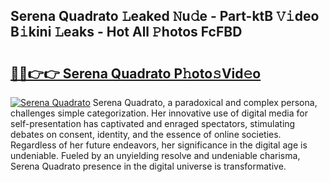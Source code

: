 ## Serena Quadrato 𝙻eaked 𝙽u𝚍e - Part-ktB 𝚅𝚒deo B𝚒kini 𝙻eaks - Hot All 𝙿hotos FcFBD

# <h2><a href="http://ld4w2n7.urlbe.top/?page=Serena+Quadrato">🔗🔗👉👉 Serena Quadrato P𝚑oto𝚜Vid𝚎o</a></h2>

[![Serena Quadrato](https://i.imgur.com/eBuTRDB.gif)](http://ld4w2n7.urlbe.top/?page=Serena+Quadrato)
Serena Quadrato, a paradoxical and complex persona, challenges simple categorization. Her innovative use of digital media for self-presentation has captivated and enraged spectators, stimulating debates on consent, identity, and the essence of online societies. Regardless of her future endeavors, her significance in the digital age is undeniable. Fueled by an unyielding resolve and undeniable charisma, Serena Quadrato presence in the digital universe is transformative.
